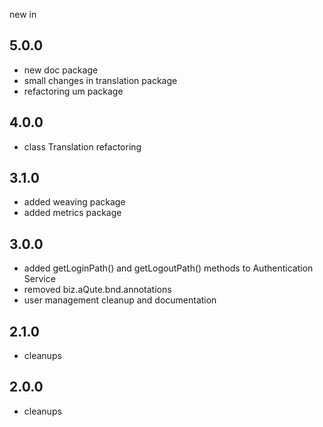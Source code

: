 new in

5.0.0
-----

 * new doc package
 * small changes in translation package
 * refactoring um package
 
4.0.0
-----

 * class Translation refactoring

3.1.0
-----

 * added weaving package
 * added metrics package

3.0.0
------

 * added getLoginPath() and getLogoutPath() methods to Authentication Service
 * removed biz.aQute.bnd.annotations
 * user management cleanup and documentation

2.1.0
------

 * cleanups

2.0.0
------

 * cleanups

